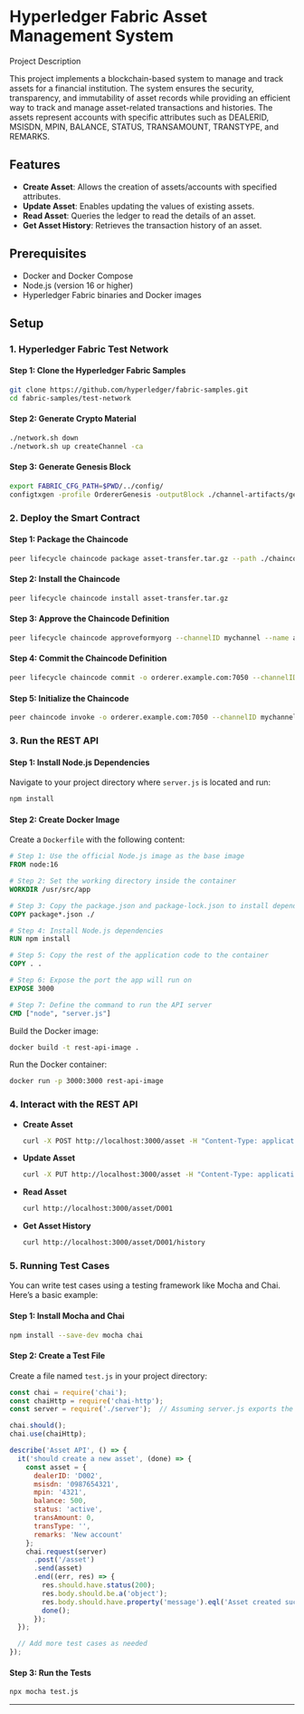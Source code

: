 
# Hyperledger Fabric Asset Management System
Project Description

This project implements a blockchain-based system to manage and track assets for a financial institution. The system ensures the security, transparency, and immutability of asset records while providing an efficient way to track and manage asset-related transactions and histories. The assets represent accounts with specific attributes such as DEALERID, MSISDN, MPIN, BALANCE, STATUS, TRANSAMOUNT, TRANSTYPE, and REMARKS.

## Features

- **Create Asset**: Allows the creation of assets/accounts with specified attributes.
- **Update Asset**: Enables updating the values of existing assets.
- **Read Asset**: Queries the ledger to read the details of an asset.
- **Get Asset History**: Retrieves the transaction history of an asset.

## Prerequisites

- Docker and Docker Compose
- Node.js (version 16 or higher)
- Hyperledger Fabric binaries and Docker images

## Setup

### 1. Hyperledger Fabric Test Network

#### Step 1: Clone the Hyperledger Fabric Samples

```bash
git clone https://github.com/hyperledger/fabric-samples.git
cd fabric-samples/test-network
```

#### Step 2: Generate Crypto Material

```bash
./network.sh down
./network.sh up createChannel -ca
```

#### Step 3: Generate Genesis Block

```bash
export FABRIC_CFG_PATH=$PWD/../config/
configtxgen -profile OrdererGenesis -outputBlock ./channel-artifacts/genesis.block
```

### 2. Deploy the Smart Contract

#### Step 1: Package the Chaincode

```bash
peer lifecycle chaincode package asset-transfer.tar.gz --path ./chaincode-go --lang golang --label asset-transfer_1
```

#### Step 2: Install the Chaincode

```bash
peer lifecycle chaincode install asset-transfer.tar.gz
```

#### Step 3: Approve the Chaincode Definition

```bash
peer lifecycle chaincode approveformyorg --channelID mychannel --name asset-transfer --version 1.0 --sequence 1 --package-id <PACKAGE_ID> --init-required
```

#### Step 4: Commit the Chaincode Definition

```bash
peer lifecycle chaincode commit -o orderer.example.com:7050 --channelID mychannel --name asset-transfer --version 1.0 --sequence 1 --init-required
```

#### Step 5: Initialize the Chaincode

```bash
peer chaincode invoke -o orderer.example.com:7050 --channelID mychannel -n asset-transfer --isInit -c '{"Args":[]}'
```

### 3. Run the REST API

#### Step 1: Install Node.js Dependencies

Navigate to your project directory where `server.js` is located and run:

```bash
npm install
```

#### Step 2: Create Docker Image

Create a `Dockerfile` with the following content:

```dockerfile
# Step 1: Use the official Node.js image as the base image
FROM node:16

# Step 2: Set the working directory inside the container
WORKDIR /usr/src/app

# Step 3: Copy the package.json and package-lock.json to install dependencies
COPY package*.json ./

# Step 4: Install Node.js dependencies
RUN npm install

# Step 5: Copy the rest of the application code to the container
COPY . .

# Step 6: Expose the port the app will run on
EXPOSE 3000

# Step 7: Define the command to run the API server
CMD ["node", "server.js"]
```

Build the Docker image:

```bash
docker build -t rest-api-image .
```

Run the Docker container:

```bash
docker run -p 3000:3000 rest-api-image
```

### 4. Interact with the REST API

- **Create Asset**

  ```bash
  curl -X POST http://localhost:3000/asset -H "Content-Type: application/json" -d '{"dealerID":"D001", "msisdn":"1234567890", "mpin":"1234", "balance":1000, "status":"active", "transAmount":0, "transType":"", "remarks":"Initial balance"}'
  ```

- **Update Asset**

  ```bash
  curl -X PUT http://localhost:3000/asset -H "Content-Type: application/json" -d '{"dealerID":"D001", "msisdn":"1234567890", "mpin":"1234", "balance":2000, "status":"active", "transAmount":1000, "transType":"deposit", "remarks":"Updated balance"}'
  ```

- **Read Asset**

  ```bash
  curl http://localhost:3000/asset/D001
  ```

- **Get Asset History**

  ```bash
  curl http://localhost:3000/asset/D001/history
  ```

### 5. Running Test Cases

You can write test cases using a testing framework like Mocha and Chai. Here’s a basic example:

#### Step 1: Install Mocha and Chai

```bash
npm install --save-dev mocha chai
```

#### Step 2: Create a Test File

Create a file named `test.js` in your project directory:

```javascript
const chai = require('chai');
const chaiHttp = require('chai-http');
const server = require('./server');  // Assuming server.js exports the app

chai.should();
chai.use(chaiHttp);

describe('Asset API', () => {
  it('should create a new asset', (done) => {
    const asset = {
      dealerID: 'D002',
      msisdn: '0987654321',
      mpin: '4321',
      balance: 500,
      status: 'active',
      transAmount: 0,
      transType: '',
      remarks: 'New account'
    };
    chai.request(server)
      .post('/asset')
      .send(asset)
      .end((err, res) => {
        res.should.have.status(200);
        res.body.should.be.a('object');
        res.body.should.have.property('message').eql('Asset created successfully!');
        done();
      });
  });

  // Add more test cases as needed
});
```

#### Step 3: Run the Tests

```bash
npx mocha test.js
```

---
